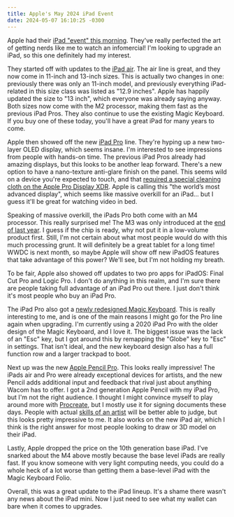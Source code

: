 ```yaml
---
title: Apple's May 2024 iPad Event
date: 2024-05-07 16:10:25 -0300
---
```


Apple had their [iPad "event" this morning](https://podcasts.apple.com/ca/podcast/apple-event-may-7/id275834665?i=1000654821230). They've really perfected the art of getting nerds like me to watch an infomercial! I'm looking to upgrade an iPad, so this one definitely had my interest.

They started off with updates to the [iPad air](https://www.apple.com/ipad-air/). The air line is great, and they now come in 11-inch and 13-inch sizes. This is actually two changes in one: previously there was only an 11-inch model, and previously everything iPad-related in this size class was listed as "12.9 inches". Apple has happily updated the size to "13 inch", which everyone was already saying anyway. Both sizes now come with the M2 processor, making them fast as the previous iPad Pros. They also continue to use the existing Magic Keyboard. If you buy one of these today, you'll have a great iPad for many years to come.

Apple then showed off the new [iPad Pro](https://www.apple.com/ipad-pro/) line. They're hyping up a new two-layer OLED display, which seems insane. I'm interested to see impressions from people with hands-on time. The previous iPad Pros already had amazing displays, but this looks to be another leap forward. There's a new option to have a nano-texture anti-glare finish on the panel. This seems wild on a device you're expected to touch, and that [required a special cleaning cloth on the Apple Pro Display XDR](https://512pixels.net/2019/12/on-cleaning-the-pro-display-xdr/). Apple is calling this "the world’s most advanced display", which seems like massive overkill for an iPad… but I guess it'll be great for watching video in bed.

Speaking of massive overkill, the iPads Pro both come with an M4 processor. This really surprised me! The M3 was only introduced at the [end of last year](https://www.apple.com/ca/newsroom/2023/10/apple-unveils-m3-m3-pro-and-m3-max-the-most-advanced-chips-for-a-personal-computer/). I guess if the chip is ready, why not put it in a low-volume product first. Still, I'm not certain about what most people would do with this much processing grunt. It will definitely be a great tablet for a long time! WWDC is next month, so maybe Apple will show off new iPadOS features that take advantage of this power? We'll see, but I'm not holding my breath.

To be fair, Apple also showed off updates to two pro apps for iPadOS: Final Cut Pro and Logic Pro. I don't do anything in this realm, and I'm sure there are people taking full advantage of an iPad Pro out there. I just don't think it's most people who buy an iPad Pro.

The iPad Pro also got a [newly redesigned Magic Keyboard](https://www.apple.com/ipad-keyboards/#magic-keyboard-ipad-pro-gallery). This is really interesting to me, and is one of the main reasons I might go for the Pro line again when upgrading. I'm currently using a 2020 iPad Pro with the older design of the Magic Keyboard, and I love it. The biggest issue was the lack of an "Esc" key, but I got around this by remapping the "Globe" key to "Esc" in settings. That isn't ideal, and the new keyboard design also has a full function row and a larger trackpad to boot.

Next up was the new [Apple Pencil Pro](https://www.apple.com/apple-pencil/). This looks really impressive! The iPads air and Pro were already exceptional devices for artists, and the new Pencil adds additional input and feedback that rival just about anything Wacom has to offer. I got a 2nd generation Apple Pencil with my iPad Pro, but I'm not the right audience. I thought I might convince myself to play around more with [Procreate](https://procreate.com), but I mostly use it for signing documents these days. People with actual [skills of an artist](https://www.youtube.com/watch?v=wHRzjguU2pU) will be better able to judge, but this looks pretty impressive to me. It also works on the new iPad air, which I think is the right answer for most people looking to draw or 3D model on their iPad.

Lastly, Apple dropped the price on the 10th generation base iPad. I've snarked about the M4 above mostly because the base level iPads are really fast. If you know someone with very light computing needs, you could do a whole heck of a lot worse than getting them a base-level iPad with the Magic Keyboard Folio.

Overall, this was a great update to the iPad lineup. It's a shame there wasn't any news about the iPad mini. Now I just need to see what my wallet can bare when it comes to upgrades.
